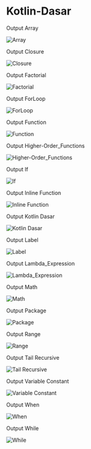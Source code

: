 # Kotlin-Dasar

Output Array

![Array](https://user-images.githubusercontent.com/101272430/199630085-2b28ae61-2a68-4e73-8930-569c8110d3e5.jpeg)

Output Closure

![Closure](https://user-images.githubusercontent.com/101272430/199630091-6700f89e-1eb4-48da-be23-397060f7cd9f.jpeg)

Output Factorial

![Factorial](https://user-images.githubusercontent.com/101272430/199630098-d5bfebc3-623f-4e19-8a17-1f897e0bf125.jpeg)

Output ForLoop

![ForLoop](https://user-images.githubusercontent.com/101272430/199630102-5175f030-f768-46f9-b82c-92ef85a89c5f.jpeg)

Output Function

![Function](https://user-images.githubusercontent.com/101272430/199630109-6f8f4746-375e-461b-bda9-bcc211f9fc67.jpeg)

Output Higher-Order_Functions

![Higher-Order_Functions](https://user-images.githubusercontent.com/101272430/199630114-71afdfbd-9d43-4cdf-a0b5-9315e28867a9.jpeg)

Output If

![If](https://user-images.githubusercontent.com/101272430/199630900-a48a7ac6-fd21-4d40-b68d-fb4d3a5d4ccf.jpeg)

Output Inline Function

![Inline Function](https://user-images.githubusercontent.com/101272430/199630897-75281f23-d0ff-426f-87b9-e9b530dcedca.jpeg)

Output Kotlin Dasar

![Kotlin Dasar](https://user-images.githubusercontent.com/101272430/199630890-eef408f4-9fcd-454a-a658-7c6e34a0a78e.jpeg)

Output Label

![Label](https://user-images.githubusercontent.com/101272430/199631913-4df6a568-9a70-47dd-9c3b-82fd001ff8dc.jpeg)

Output Lambda_Expression

![Lambda_Expression](https://user-images.githubusercontent.com/101272430/199631894-fe843df9-3b83-4de5-8a82-59c3a0eda758.jpeg)

Output Math

![Math](https://user-images.githubusercontent.com/101272430/199631896-086363a9-f782-4bdf-b206-380cc2cc3f0e.jpeg)

Output Package

![Package](https://user-images.githubusercontent.com/101272430/199631897-4887c1ef-7b65-4386-96d3-5db177543790.jpeg)

Output Range

![Range](https://user-images.githubusercontent.com/101272430/199631899-896234ed-f2ff-4531-9188-d8077e76c176.jpeg)

Output Tail Recursive

![Tail Recursive](https://user-images.githubusercontent.com/101272430/199631901-84dbd74c-71b0-47ca-a827-41f8cee377de.jpeg)

Output Variable Constant

![Variable Constant](https://user-images.githubusercontent.com/101272430/199631904-6f41b270-8a44-4041-97c6-a66c4c5d958c.jpeg)

Output When

![When](https://user-images.githubusercontent.com/101272430/199631908-5c019f6f-a6ac-4b2b-8460-d2236eb34c59.jpeg)

Output While

![While](https://user-images.githubusercontent.com/101272430/199631910-b3f2bcab-a903-4d91-882c-aa9dacb0f8b3.jpeg)
